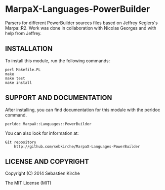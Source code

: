 MarpaX-Languages-PowerBuilder
=============================

Parsers for different PowerBuilder sources files based on Jeffrey Keglers's Marpa::R2.
Work was done in collaboration with Nicolas Georges and with help from Jeffrey.

INSTALLATION
------------

To install this module, run the following commands:

	perl Makefile.PL
	make
	make test
	make install

SUPPORT AND DOCUMENTATION
-------------------------

After installing, you can find documentation for this module with the
perldoc command.

    perldoc MarpaX::Languages::PowerBuilder

You can also look for information at:

    Git repository
        http://github.com/sebkirche/MarpaX-Languages-PowerBuilder

LICENSE AND COPYRIGHT
---------------------

Copyright (C) 2014 Sebastien Kirche

The MIT License (MIT)
